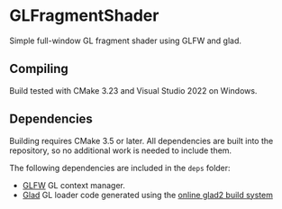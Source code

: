 # GLFragmentShader

Simple full-window GL fragment shader using GLFW and glad.

## Compiling

Build tested with CMake 3.23 and Visual Studio 2022 on Windows.

## Dependencies

Building requires CMake 3.5 or later. All dependencies are built into the repository, so no additional work is needed to include them.

The following dependencies are included in the `deps` folder:

- [GLFW](https://www.glfw.org/) GL context manager.
- [Glad](https://github.com/Dav1dde/glad) GL loader code generated using the [online glad2 build system](https://gen.glad.sh/)
